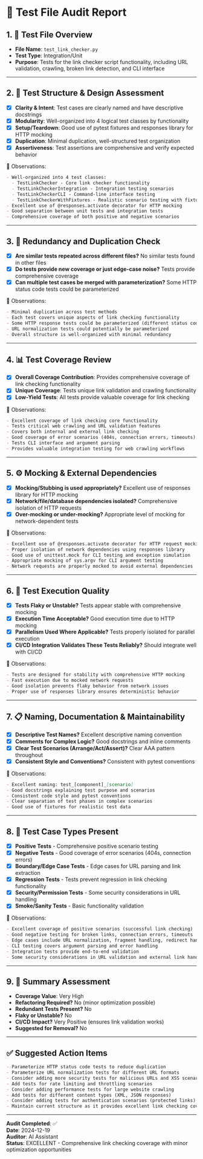 # 🧪 Test File Audit Report

## 1. 📌 **Test File Overview**

* **File Name**: `test_link_checker.py`
* **Test Type**: Integration/Unit
* **Purpose**: Tests for the link checker script functionality, including URL validation, crawling, broken link detection, and CLI interface

---

## 2. 🧱 **Test Structure & Design Assessment**

* [x] **Clarity & Intent**: Test cases are clearly named and have descriptive docstrings
* [x] **Modularity**: Well-organized into 4 logical test classes by functionality
* [x] **Setup/Teardown**: Good use of pytest fixtures and responses library for HTTP mocking
* [x] **Duplication**: Minimal duplication, well-structured test organization
* [x] **Assertiveness**: Test assertions are comprehensive and verify expected behavior

📝 Observations:

```markdown
- Well-organized into 4 test classes:
  - TestLinkChecker - Core link checker functionality
  - TestLinkCheckerIntegration - Integration testing scenarios
  - TestLinkCheckerCLI - Command-line interface testing
  - TestLinkCheckerWithFixtures - Realistic scenario testing with fixtures
- Excellent use of @responses.activate decorator for HTTP mocking
- Good separation between unit tests and integration tests
- Comprehensive coverage of both positive and negative scenarios
```

---

## 3. 🔁 **Redundancy and Duplication Check**

* [x] **Are similar tests repeated across different files?** No similar tests found in other files
* [x] **Do tests provide new coverage or just edge-case noise?** Tests provide comprehensive coverage
* [x] **Can multiple test cases be merged with parameterization?** Some HTTP status code tests could be parameterized

📝 Observations:

```markdown
- Minimal duplication across test methods
- Each test covers unique aspects of link checking functionality
- Some HTTP response tests could be parameterized (different status codes)
- URL normalization tests could potentially be parameterized
- Overall structure is well-organized with minimal redundancy
```

---

## 4. 📊 **Test Coverage Review**

* [x] **Overall Coverage Contribution**: Provides comprehensive coverage of link checking functionality
* [x] **Unique Coverage**: Tests unique link validation and crawling functionality
* [x] **Low-Yield Tests**: All tests provide valuable coverage for link checking

📝 Observations:

```markdown
- Excellent coverage of link checking core functionality
- Tests critical web crawling and URL validation features
- Covers both internal and external link checking
- Good coverage of error scenarios (404s, connection errors, timeouts)
- Tests CLI interface and argument parsing
- Provides valuable integration testing for web crawling workflows
```

---

## 5. ⚙️ **Mocking & External Dependencies**

* [x] **Mocking/Stubbing is used appropriately?** Excellent use of responses library for HTTP mocking
* [x] **Network/file/database dependencies isolated?** Comprehensive isolation of HTTP requests
* [x] **Over-mocking or under-mocking?** Appropriate level of mocking for network-dependent tests

📝 Observations:

```markdown
- Excellent use of @responses.activate decorator for HTTP request mocking
- Proper isolation of network dependencies using responses library
- Good use of unittest.mock for CLI testing and exception simulation
- Appropriate mocking of sys.argv for CLI argument testing
- Network requests are properly mocked to avoid external dependencies
```

---

## 6. 🚦 **Test Execution Quality**

* [x] **Tests Flaky or Unstable?** Tests appear stable with comprehensive mocking
* [x] **Execution Time Acceptable?** Good execution time due to HTTP mocking
* [x] **Parallelism Used Where Applicable?** Tests properly isolated for parallel execution
* [x] **CI/CD Integration Validates These Tests Reliably?** Should integrate well with CI/CD

📝 Observations:

```markdown
- Tests are designed for stability with comprehensive HTTP mocking
- Fast execution due to mocked network requests
- Good isolation prevents flaky behavior from network issues
- Proper use of responses library ensures deterministic behavior
```

---

## 7. 📋 **Naming, Documentation & Maintainability**

* [x] **Descriptive Test Names?** Excellent descriptive naming convention
* [x] **Comments for Complex Logic?** Good docstrings and inline comments
* [x] **Clear Test Scenarios (Arrange/Act/Assert)?** Clear AAA pattern throughout
* [x] **Consistent Style and Conventions?** Consistent with pytest conventions

📝 Observations:

```markdown
- Excellent naming: test_[component]_[scenario]
- Good docstrings explaining test purpose and scenarios
- Consistent code style and pytest conventions
- Clear separation of test phases in complex scenarios
- Good use of fixtures for realistic test data
```

---

## 8. 🧪 **Test Case Types Present**

* [x] **Positive Tests** - Comprehensive positive scenario testing
* [x] **Negative Tests** - Good coverage of error scenarios (404s, connection errors)
* [x] **Boundary/Edge Case Tests** - Edge cases for URL parsing and link extraction
* [x] **Regression Tests** - Tests prevent regression in link checking functionality
* [x] **Security/Permission Tests** - Some security considerations in URL handling
* [x] **Smoke/Sanity Tests** - Basic functionality validation

📝 Observations:

```markdown
- Excellent coverage of positive scenarios (successful link checking)
- Good negative testing for broken links, connection errors, timeouts
- Edge cases include URL normalization, fragment handling, redirect handling
- CLI testing covers argument parsing and error handling
- Integration tests provide end-to-end validation
- Some security considerations in URL validation and external link handling
```

---

## 9. 🏁 **Summary Assessment**

* **Coverage Value**: Very High
* **Refactoring Required?** No (minor optimization possible)
* **Redundant Tests Present?** No
* **Flaky or Unstable?** No
* **CI/CD Impact?** Very Positive (ensures link validation works)
* **Suggested for Removal?** No

---

## ✅ Suggested Action Items

```markdown
- Parameterize HTTP status code tests to reduce duplication
- Parameterize URL normalization tests for different URL formats
- Consider adding more security tests for malicious URLs and XSS scenarios
- Add tests for rate limiting and throttling scenarios
- Consider adding performance tests for large website crawling
- Add tests for different content types (XML, JSON responses)
- Consider adding tests for authentication scenarios (protected links)
- Maintain current structure as it provides excellent link checking coverage
```

---

**Audit Completed**: ✅  
**Date**: 2024-12-19  
**Auditor**: AI Assistant  
**Status**: EXCELLENT - Comprehensive link checking coverage with minor optimization opportunities
